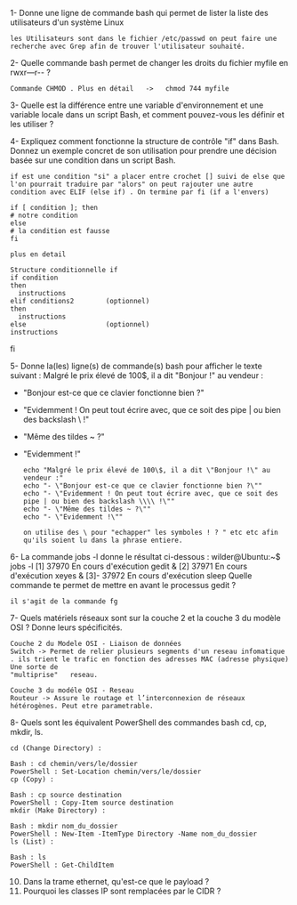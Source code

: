 1- Donne une ligne de commande bash qui permet de lister la liste des utilisateurs d'un système Linux

    les Utilisateurs sont dans le fichier /etc/passwd on peut faire une recherche avec Grep afin de trouver l'utilisateur souhaité.


2- Quelle commande bash permet de changer les droits du fichier myfile en rwxr—r-- ?

    Commande CHMOD . Plus en détail   ->   chmod 744 myfile


3- Quelle est la différence entre une variable d'environnement et une variable locale dans un script Bash, et comment pouvez-vous les définir et les utiliser ?

4- Expliquez comment fonctionne la structure de contrôle "if" dans Bash. Donnez un exemple concret de son utilisation pour prendre une décision basée sur une condition dans un script Bash.

    if est une condition "si" a placer entre crochet [] suivi de else que l'on pourrait traduire par "alors" on peut rajouter une autre condition avec ELIF (else if) . On termine par fi (if a l'envers) 

    if [ condition ]; then
    # notre condition
    else
    # la condition est fausse
    fi

    plus en detail 

    Structure conditionnelle if
    if condition
    then
	  instructions
    elif conditions2		(optionnel)
    then
	  instructions
    else					(optionnel)
	instructions
fi

5- Donne la(les) ligne(s) de commande(s) bash pour afficher le texte suivant :
Malgré le prix élevé de 100$, il a dit "Bonjour !" au vendeur :
- "Bonjour est-ce que ce clavier fonctionne bien ?"
- "Evidemment ! On peut tout écrire avec, que ce soit des pipe | ou bien des backslash \\ !"
- "Même des tildes ~ ?"
- "Evidemment !"

      echo "Malgré le prix élevé de 100\$, il a dit \"Bonjour !\" au vendeur :"
      echo "- \"Bonjour est-ce que ce clavier fonctionne bien ?\""
      echo "- \"Evidemment ! On peut tout écrire avec, que ce soit des pipe | ou bien des backslash \\\\ !\""
      echo "- \"Même des tildes ~ ?\""
      echo "- \"Evidemment !\""

      on utilise des \ pour "echapper" les symboles ! ? " etc etc afin qu'ils soient lu dans la phrase entiere. 


6- La commande jobs -l donne le résultat ci-dessous :
wilder@Ubuntu:~$ jobs -l
[1]  37970 En cours d'exécution   gedit &
[2]  37971 En cours d'exécution   xeyes &
[3]- 37972 En cours d'exécution   sleep
Quelle commande te permet de mettre en avant le processus gedit ?

    il s'agit de la commande fg 




7- Quels matériels réseaux sont sur la couche 2 et la couche 3 du modèle OSI ? Donne leurs spécificités.

    Couche 2 du Modele OSI - Liaison de données
    Switch -> Permet de relier plusieurs segments d'un reseau infomatique . ils trient le trafic en fonction des adresses MAC (adresse physique) Une sorte de       
    "multiprise"   reseau. 

    Couche 3 du modéle OSI - Reseau 
    Routeur -> Assure le routage et l’interconnexion de réseaux hétérogènes. Peut etre parametrable. 
   
8-  Quels sont les équivalent PowerShell des commandes bash cd, cp, mkdir, ls.

    cd (Change Directory) :

    Bash : cd chemin/vers/le/dossier
    PowerShell : Set-Location chemin/vers/le/dossier
    cp (Copy) :

    Bash : cp source destination
    PowerShell : Copy-Item source destination
    mkdir (Make Directory) :

    Bash : mkdir nom_du_dossier
    PowerShell : New-Item -ItemType Directory -Name nom_du_dossier
    ls (List) :

    Bash : ls
    PowerShell : Get-ChildItem

    
10. Dans la trame ethernet, qu'est-ce que le payload ?
11. Pourquoi les classes IP sont remplacées par le CIDR ?
